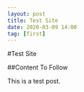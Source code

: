 ```yaml
---
layout: post
title: Test Site
date: 2020-03-09 14:00
tag: [first]
---
```


#Test Site

##Content To Follow

This is a test post.
